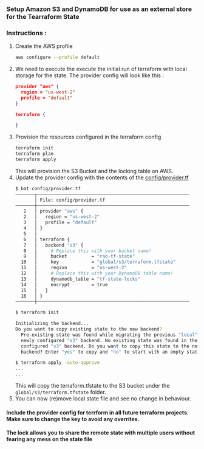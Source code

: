 ###  Setup Amazon S3 and DynamoDB for use as an external store for the Tearraform State

### Instructions : 

1. Create the AWS profile 
    ```bash
    aws configure --profile default
    ```
1. We need to execute the execute the initial run of terraform with local storage for the state. The provider config will look like this : 
    ```json
    provider "aws" {
      region = "us-west-2"
      profile = "default"
    }
    
    terraform {
    
    }
    ```
1. Provision the resources configured in the terraform config
    ```bash
    terraform init 
    terraform plan
    terraform apply 
    ```
    This will provision the S3 Bucket and the locking table on AWS.
1. Update the provider config with the contents of the [config/provider.tf](config/provider.tf)
    ```bash
    $ bat config/provider.tf
    ───────┬────────────────────────────────────────────────────────
           │ File: config/provider.tf
    ───────┼────────────────────────────────────────────────────────
       1   │ provider "aws" {
       2   │   region = "us-west-2"
       3   │   profile = "default"
       4   │ }
       5   │ 
       6   │ terraform {
       7   │   backend "s3" {
       8   │     # Replace this with your bucket name!
       9   │     bucket         = "rao-tf-state"
      10   │     key            = "global/s3/terraform.tfstate"
      11   │     region         = "us-west-2"
      12   │     # Replace this with your DynamoDB table name!
      13   │     dynamodb_table = "tf-state-locks"
      14   │     encrypt        = true
      15   │   }
      16   │ }
    ───────┼────────────────────────────────────────────────────────
    ```
    ```bash
    $ terraform init 
    
    Initializing the backend...
    Do you want to copy existing state to the new backend?
      Pre-existing state was found while migrating the previous "local" backend to the
      newly configured "s3" backend. No existing state was found in the newly
      configured "s3" backend. Do you want to copy this state to the new "s3"
      backend? Enter "yes" to copy and "no" to start with an empty state.
    
    $ terraform apply -auto-approve
    ...
    ...
    ```
    This will copy the terraform.tfstate to the S3 bucket under the `global/s3/terraform.tfstate` folder.
1. You can now (re)move local state file and see no change in behaviour. 



#### Include the provider config for terrform in all future terraform projects. Make sure to change the key to avoid any overrites. 

#### The lock allows you to share the remote state with multiple users without fearing any mess on the state file